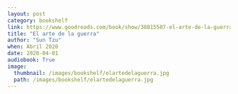 ```yaml
---
layout: post
category: bookshelf
link: https://www.goodreads.com/book/show/38815507-el-arte-de-la-guerra
title: "El arte de la guerra"
author: "Sun Tzu"
when: Abril 2020
date: 2020-04-01
audiobook: True
image:
  thumbnail: /images/bookshelf/elartedelaguerra.jpg
  path: /images/bookshelf/elartedelaguerra.jpg
---
```

